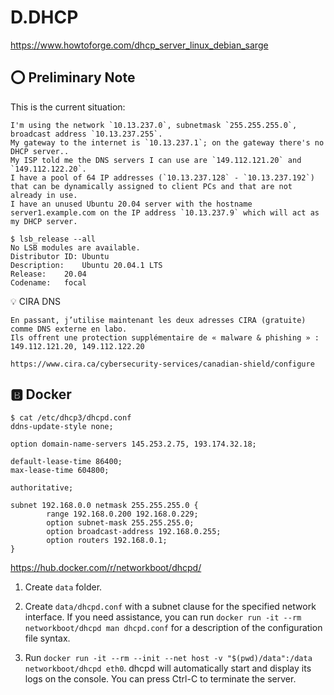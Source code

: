 # D.DHCP

https://www.howtoforge.com/dhcp_server_linux_debian_sarge

## :o: Preliminary Note

This is the current situation:

```
I'm using the network `10.13.237.0`, subnetmask `255.255.255.0`, broadcast address `10.13.237.255`.
My gateway to the internet is `10.13.237.1`; on the gateway there's no DHCP server..
My ISP told me the DNS servers I can use are `149.112.121.20` and `149.112.122.20`.
I have a pool of 64 IP addresses (`10.13.237.128` - `10.13.237.192`) that can be dynamically assigned to client PCs and that are not already in use.
I have an unused Ubuntu 20.04 server with the hostname server1.example.com on the IP address `10.13.237.9` which will act as my DHCP server.
```

```
$ lsb_release --all
No LSB modules are available.
Distributor ID:	Ubuntu
Description:	Ubuntu 20.04.1 LTS
Release:	20.04
Codename:	focal
```


:bulb: CIRA DNS
```
En passant, j’utilise maintenant les deux adresses CIRA (gratuite) comme DNS externe en labo.
Ils offrent une protection supplémentaire de « malware & phishing » : 149.112.121.20, 149.112.122.20
 
https://www.cira.ca/cybersecurity-services/canadian-shield/configure
```

## :b: Docker


```
$ cat /etc/dhcp3/dhcpd.conf
ddns-update-style none;

option domain-name-servers 145.253.2.75, 193.174.32.18;

default-lease-time 86400;
max-lease-time 604800;

authoritative;

subnet 192.168.0.0 netmask 255.255.255.0 {
        range 192.168.0.200 192.168.0.229;
        option subnet-mask 255.255.255.0;
        option broadcast-address 192.168.0.255;
        option routers 192.168.0.1;
}
```

https://hub.docker.com/r/networkboot/dhcpd/

1. Create `data` folder.

1. Create `data/dhcpd.conf` with a subnet clause for the specified network interface. If you need assistance, you can run `docker run -it --rm networkboot/dhcpd man dhcpd.conf` for a description of the configuration file syntax.

1. Run `docker run -it --rm --init --net host -v "$(pwd)/data":/data networkboot/dhcpd eth0`. dhcpd will automatically start and display its logs on the console. You can press Ctrl-C to terminate the server.
